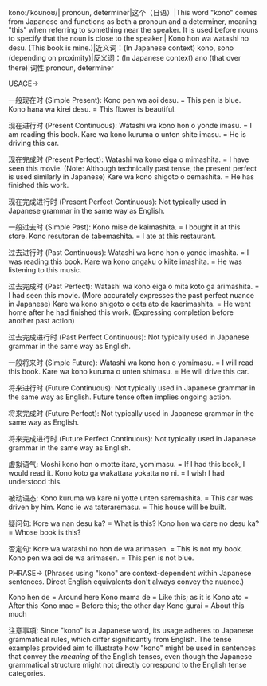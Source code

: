 kono:/ˈkoʊnoʊ/| pronoun, determiner|这个（日语）|This word "kono" comes from Japanese and functions as both a pronoun and a determiner, meaning "this" when referring to something near the speaker.  It is used before nouns to specify that the noun is close to the speaker.| Kono hon wa watashi no desu. (This book is mine.)|近义词：(In Japanese context) kono, sono (depending on proximity)|反义词：(In Japanese context) ano (that over there)|词性:pronoun, determiner


USAGE->

一般现在时 (Simple Present):
Kono pen wa aoi desu. = This pen is blue.
Kono hana wa kirei desu. = This flower is beautiful.


现在进行时 (Present Continuous):
Watashi wa kono hon o yonde imasu. = I am reading this book.
Kare wa kono kuruma o unten shite imasu. = He is driving this car.


现在完成时 (Present Perfect):
Watashi wa kono eiga o mimashita. = I have seen this movie.  (Note: Although technically past tense, the present perfect is used similarly in Japanese)
Kare wa kono shigoto o oemashita. = He has finished this work.


现在完成进行时 (Present Perfect Continuous):  Not typically used in Japanese grammar in the same way as English.


一般过去时 (Simple Past):
Kono mise de kaimashita. = I bought it at this store.
Kono resutoran de tabemashita. = I ate at this restaurant.


过去进行时 (Past Continuous):
Watashi wa kono hon o yonde imashita. = I was reading this book.
Kare wa kono ongaku o kiite imashita. = He was listening to this music.


过去完成时 (Past Perfect):
Watashi wa kono eiga o mita koto ga arimashita. = I had seen this movie. (More accurately expresses the past perfect nuance in Japanese)
Kare wa kono shigoto o oeta ato de kaerimashita. = He went home after he had finished this work. (Expressing completion before another past action)



过去完成进行时 (Past Perfect Continuous):  Not typically used in Japanese grammar in the same way as English.




一般将来时 (Simple Future):
Watashi wa kono hon o yomimasu. = I will read this book.
Kare wa kono kuruma o unten shimasu. = He will drive this car.


将来进行时 (Future Continuous): Not typically used in Japanese grammar in the same way as English.  Future tense often implies ongoing action.


将来完成时 (Future Perfect): Not typically used in Japanese grammar in the same way as English.


将来完成进行时 (Future Perfect Continuous):  Not typically used in Japanese grammar in the same way as English.


虚拟语气:
Moshi kono hon o motte itara, yomimasu. = If I had this book, I would read it.
Kono koto ga wakattara yokatta no ni. = I wish I had understood this.


被动语态:
Kono kuruma wa kare ni yotte unten saremashita. = This car was driven by him.
Kono ie wa tateraremasu. = This house will be built.


疑问句:
Kore wa nan desu ka? = What is this?
Kono hon wa dare no desu ka? = Whose book is this?


否定句:
Kore wa watashi no hon de wa arimasen. = This is not my book.
Kono pen wa aoi de wa arimasen. = This pen is not blue.



PHRASE->
(Phrases using "kono" are context-dependent within Japanese sentences.  Direct English equivalents don't always convey the nuance.)

Kono hen de = Around here
Kono mama de =  Like this; as it is
Kono ato = After this
Kono mae = Before this; the other day
Kono gurai =  About this much


注意事項:
Since "kono" is a Japanese word, its usage adheres to Japanese grammatical rules, which differ significantly from English.  The tense examples provided aim to illustrate how "kono" might be used in sentences that convey the *meaning* of the English tenses, even though the Japanese grammatical structure might not directly correspond to the English tense categories.
